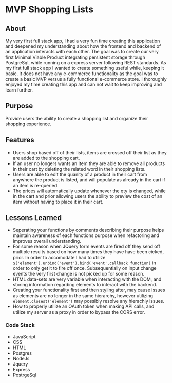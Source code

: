 # MVP Shopping Lists

## About
 My very first full stack app, I had a very fun time creating this application and deepened my understanding about how the frontend and backend of an application interacts with each other. The goal was to create our very first Minimal Viable Product integrating persistent storage through PostgreSql, while running on a express server following REST standards. As my first full stack app I wanted to create something useful while, keeping it basic. It does not have any e-commerce functionality as the goal was to create a basic MVP versus a fully functional e-commerce store. I thoroughly enjoyed my time creating this app and can not wait to keep improving and learn further.    

## Purpose
 Provide users the ability to create a shopping list and organize their shopping experience.


## Features
-  Users shop based off of their lists, items are crossed off their list as they are added to the shopping cart.
- If an user no longers wants an Item they are able to remove all products in their cart by deleting the related word in their shopping lists.
- Users are able to edit the quanity of a product in their cart from anywhere the product is listed, and will populate as already in the cart if an item is re-queried.
-  The prices will automatically update whenever the qty is changed, while in the cart and prior allowing users the ability to preview the cost of an item without having to place it in their cart. 

## Lessons Learned
- Seperating your functions by comments describing their purpose helps maintain awareness of each functions purpose when refactoring and improves overall understanding.
- For some reason when JQuery form events are fired off they send off multiple results based on how many times they have have been cicked, prior. In order to accomodate I had to utilize ` $('element').unbind('event').bind('event',callback function)` in order to only get it to fire off once. Subsequentially on input change events the very first change is not picked up for some reason.
- HTML data-sets are very variable when interacting with the DOM, and storing information regarding elements to interact with the backend.
- Creating your functionality first and then styling after, may cause issues as elements are no longer in the same hierarchy, however utilizing `element.closest('element')` may possibly resolve any hierachly issues.
- How to properly utilize an OAuth token when making API calls, and utilize my server as a proxy in order to bypass the CORS error.



### Code Stack
- JavaScript
- CSS
- HTML
- Postgres
- NodeJs
- Jquery
- Express
- PostrgeSql
